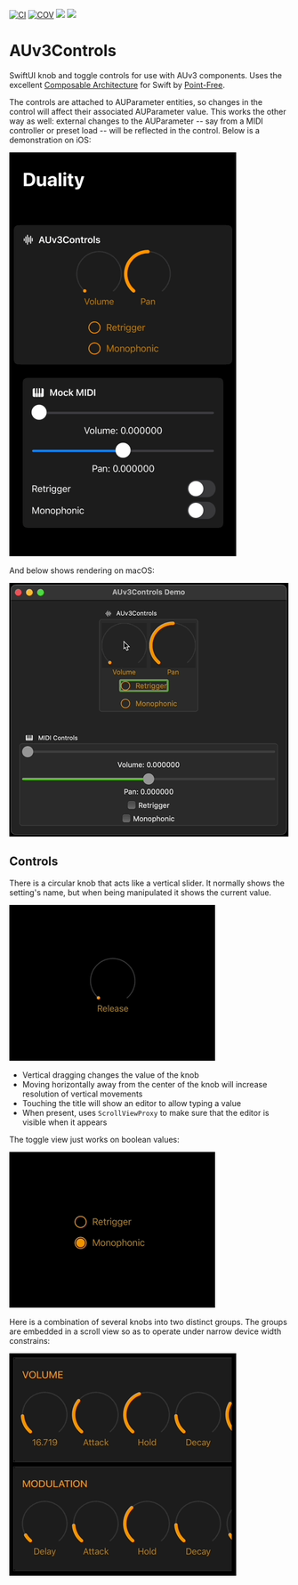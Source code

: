 [![CI](https://github.com/bradhowes/AUv3Controls/workflows/CI/badge.svg)](https://github.com/bradhowes/AUv3Controls)
[![COV](https://img.shields.io/endpoint?url=https://gist.githubusercontent.com/bradhowes/09b95180719ff3c213d0d57a87f5202e/raw/AUv3Controls-coverage.json)](https://github.com/bradhowes/AUv3Controls/blob/main/.github/workflows/CI.yml)
[![](https://img.shields.io/endpoint?url=https%3A%2F%2Fswiftpackageindex.com%2Fapi%2Fpackages%2Fbradhowes%2FAUv3Controls%2Fbadge%3Ftype%3Dswift-versions)](https://swiftpackageindex.com/bradhowes/AUv3Controls)
[![](https://img.shields.io/endpoint?url=https%3A%2F%2Fswiftpackageindex.com%2Fapi%2Fpackages%2Fbradhowes%2FAUv3Controls%2Fbadge%3Ftype%3Dplatforms)](https://swiftpackageindex.com/bradhowes/AUv3Controls)

# AUv3Controls

SwiftUI knob and toggle controls for use with AUv3 components. Uses the excellent
[Composable Architecture](https://github.com/pointfreeco/swift-composable-architecture) for Swift by
[Point-Free](https://www.pointfree.co).

The controls are attached to AUParameter entities, so changes in the control will affect their associated AUParameter
value. This works the other way as well: external changes to the AUParameter -- say from a MIDI controller or
preset load -- will be reflected in the control. Below is a demonstration on iOS:

![](https://github.com/bradhowes/AUv3Controls/blob/main/Duality.gif?raw=true)

And below shows rendering on macOS:

![](https://github.com/bradhowes/AUv3Controls/blob/main/Duality_macos.gif?raw=true)

## Controls

There is a circular knob that acts like a vertical slider. It normally shows the setting's name, but when being 
manipulated it shows the current value.

![](https://github.com/bradhowes/AUv3Controls/blob/main/demo.gif?raw=true)

* Vertical dragging changes the value of the knob
* Moving horizontally away from the center of the knob will increase resolution of vertical movements
* Touching the title will show an editor to allow typing a value
* When present, uses `ScrollViewProxy` to make sure that the editor is visible when it appears

The toggle view just works on boolean values:

![](https://github.com/bradhowes/AUv3Controls/blob/main/toggle.gif?raw=true)

Here is a combination of several knobs into two distinct groups. The groups are embedded in a scroll view so as to
operate under narrow device width constrains:

![](https://github.com/bradhowes/AUv3Controls/blob/main/envelopes.gif?raw=true)
